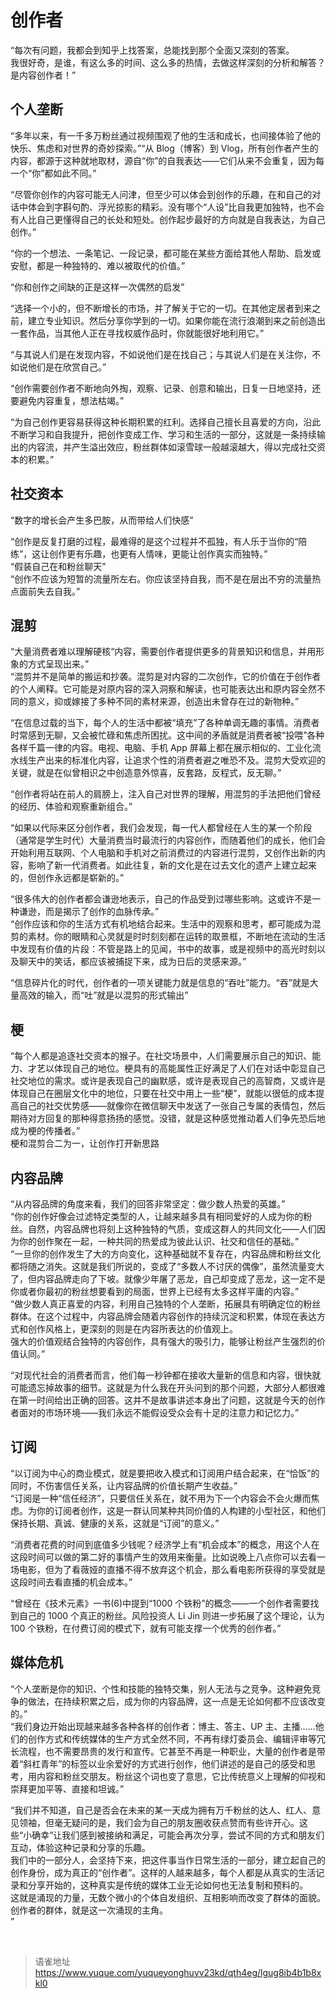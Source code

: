 # 创作者
“每次有问题，我都会到知乎上找答案，总能找到那个全面又深刻的答案。  
我很好奇，是谁，有这么多的时间、这么多的热情，去做这样深刻的分析和解答？  
是内容创作者！”

## 个人垄断

“多年以来，有一千多万粉丝通过视频围观了他的生活和成长，也间接体验了他的快乐、焦虑和对世界的奇妙探索。”“从 Blog（博客）到 Vlog，所有创作者产生的内容，都源于这种就地取材，源自“你”的自我表达——它们从来不会重复，因为每一个“你”都如此不同。”

“尽管你创作的内容可能无人问津，但至少可以体会到创作的乐趣，在和自己的对话中体会到字斟句酌、浮光掠影的精彩。没有哪个“人设”比自我更加独特，也不会有人比自己更懂得自己的长处和短处。创作起步最好的方向就是自我表达，为自己创作。”

“你的一个想法、一条笔记、一段记录，都可能在某些方面给其他人帮助、启发或安慰，都是一种独特的、难以被取代的价值。”

“你和创作之间缺的正是这样一次偶然的启发”

“选择一个小的，但不断增长的市场，并了解关于它的一切。在其他定居者到来之前，建立专业知识。然后分享你学到的一切。如果你能在流行浪潮到来之前创造出一套作品，当其他人正在寻找权威作品时，你就能很好地利用它。”

“与其说人们是在发现内容，不如说他们是在找自己；与其说人们是在关注你，不如说他们是在欣赏自己。”

“创作需要创作者不断地向外掏，观察、记录、创意和输出，日复一日地坚持，还要避免内容重复，想法枯竭。”

“为自己创作更容易获得这种长期积累的红利。选择自己擅长且喜爱的方向，沿此不断学习和自我提升，把创作变成工作、学习和生活的一部分，这就是一条持续输出的内容流，并产生溢出效应，粉丝群体如滚雪球一般越滚越大，得以完成社交资本的积累。”

## 社交资本

“数字的增长会产生多巴胺，从而带给人们快感”

“创作是反复打磨的过程，最难得的是这个过程并不孤独，有人乐于当你的“陪练”，这让创作更有乐趣，也更有人情味，更能让创作真实而独特。”  
“假装自己在和粉丝聊天”  
“创作不应该为短暂的流量所左右。你应该坚持自我，而不是在层出不穷的流量热点面前失去自我。”

## 混剪

“大量消费者难以理解硬核“内容，需要创作者提供更多的背景知识和信息，并用形象的方式呈现出来。”  
“混剪并不是简单的搬运和抄袭。混剪是对内容的二次创作，它的价值在于创作者的个人阐释。它可能是对原内容的深入洞察和解读，也可能表达出和原内容全然不同的意义，抑或嫁接了多种不同的素材来源，创造出未曾存在过的新物种。”

“在信息过载的当下，每个人的生活中都被“填充”了各种单调无趣的事情。消费者时常感到无聊，又会被忙碌和焦虑所困扰。这中间的矛盾就是消费者被“投喂”各种各样千篇一律的内容。电视、电脑、手机 App 屏幕上都在展示相似的、工业化流水线生产出来的标准化内容，让追求个性的消费者避之唯恐不及。混剪大受欢迎的关键，就是在似曾相识之中创造意外惊喜，反套路，反程式，反无聊。”

“创作者将站在前人的肩膀上，注入自己对世界的理解，用混剪的手法把他们曾经的经历、体验和观察重新组合。”

“如果以代际来区分创作者，我们会发现，每一代人都曾经在人生的某一个阶段（通常是学生时代）大量消费当时最流行的内容创作，而随着他们的成长，他们会开始利用互联网、个人电脑和手机对之前消费过的内容进行混剪，又创作出新的内容，影响了新一代消费者。如此往复，新的文化是在过去文化的遗产上建立起来的，但创作永远都是崭新的。”

“很多伟大的创作者都会谦逊地表示，自己的作品受到过哪些影响。这或许不是一种谦逊，而是揭示了创作的血脉传承。”  
“创作应该和你的生活方式有机地结合起来。生活中的观察和思考，都可能成为混剪的素材。你的眼睛和心灵就是时时刻刻都在运转的取景框，不断地在流动的生活中发现有价值的片段：不管是路上的见闻，书中的故事，或是视频中的高光时刻以及聊天中的笑话，都应该被捕捉下来，成为日后的灵感来源。”

“信息碎片化的时代，创作者的一项关键能力就是信息的“吞吐”能力。“吞”就是大量高效的输入，而“吐”就是以混剪的形式输出”

## 梗

“每个人都是追逐社交资本的猴子。在社交场景中，人们需要展示自己的知识、能力、才艺以体现自己的地位。梗具有的高能属性正好满足了人们在对话中彰显自己社交地位的需求。或许是表现自己的幽默感，或许是表现自己的高智商，又或许是体现自己在圈层文化中的地位，只要在社交中用上一些“梗”，就能以很低的成本提高自己的社交优势感——就像你在微信聊天中发送了一张自己专属的表情包，然后期待对方回复的那种得意扬扬的感觉。没错，就是这种感觉推动着人们争先恐后地成为梗的传播者。”  
梗和混剪合二为一，让创作打开新思路

## 内容品牌

“从内容品牌的角度来看，我们的回答非常坚定：做少数人热爱的英雄。”  
“你的创作好像会过滤特定类型的人，让越来越多具有相同爱好的人成为你的粉丝。自然，内容品牌也将刻上这种独特的气质，变成这群人的共同文化——人们因为你的创作聚在一起，一种共同的热爱成为彼此认识、社交和信任的基础。”  
“一旦你的创作发生了大的方向变化，这种基础就不复存在，内容品牌和粉丝文化都将随之消失。这就是我们所说的，变成了“多数人不讨厌的偶像”，虽然流量变大了，但内容品牌走向了下坡。就像少年屠了恶龙，自己却变成了恶龙，这一定不是你或者你最初的粉丝想要看到的局面，世界上已经有太多这样平庸的内容。”  
“做少数人真正喜爱的内容，利用自己独特的个人垄断，拓展具有明确定位的粉丝群体。在这个过程中，内容品牌会随着内容创作的持续沉淀和积累，体现在表达方式和创作风格上，更深刻的则是在内容所表达的价值观上。  
强大的价值观结合独特的内容创作，具有强大的吸引力，能够让粉丝产生强烈的价值认同。”

“对现代社会的消费者而言，他们每一秒钟都在接收大量新的信息和内容，很快就可能遗忘掉故事的细节。这就是为什么我在开头问到的那个问题，大部分人都很难在第一时间给出正确的回答。这并不是故事讲述本身出了问题，这就是今天的创作者面对的市场环境——我们永远不能假设受众会有十足的注意力和记忆力。”

## 订阅

“以订阅为中心的商业模式，就是要把收入模式和订阅用户结合起来，在“恰饭”的同时，不伤害信任关系，让内容品牌的价值长期产生收益。”  
“订阅是一种“信任经济”，只要信任关系在，就不用为下一个内容会不会火爆而焦虑。为你的订阅者创作，这是一群认同某种共同价值的人构建的小型社区，和他们保持长期、真诚、健康的关系，这就是“订阅”的意义。”

“消费者花费的时间到底值多少钱呢？经济学上有“机会成本”的概念，用这个人在这段时间可以做的第二好的事情产生的效用来衡量。比如说晚上八点你可以去看一场电影，但为了看薇娅的直播不得不放弃这个机会，那么看电影所获得的享受就是这段时间去看直播的机会成本。”

“曾经在《技术元素》一书(6)中提到“1000 个铁粉”的概念——一个创作者需要找到自己的 1000 个真正的粉丝。风险投资人 Li Jin 则进一步拓展了这个理论，认为 100 个铁粉，在付费订阅的模式下，就有可能支撑一个优秀的创作者。”

## 媒体危机

“个人垄断是你的知识、个性和技能的独特交集，别人无法与之竞争。这种避免竞争的做法，在持续积累之后，成为你的内容品牌，这一点是无论如何都不应该改变的。”  
“我们身边开始出现越来越多各种各样的创作者：博主、答主、UP 主、主播……他们的创作方式和传统媒体的生产方式全然不同，不再有绿灯委员会、编辑评审等冗长流程，也不需要昂贵的发行和宣传。它甚至不再是一种职业，大量的创作者是带着“斜杠青年”的标签以业余爱好的方式进行创作，他们讲述的是自己的感受和思考，用内容和粉丝交朋友。粉丝这个词也变了意思，它比传统意义上理解的仰视和崇拜更加平等、直接和坦诚。”

“我们并不知道，自己是否会在未来的某一天成为拥有万千粉丝的达人、红人、意见领袖，但毫无疑问的是，我们会为自己的朋友圈收获点赞而有些许开心。这些“小确幸”让我们感到被接纳和满足，可能会再次分享，尝试不同的方式和朋友们互动，体验这种记录和分享的乐趣。  
我们中的一部分人，会坚持下来，把这件事当作日常生活的一部分，建立起自己的创作身份，成为真正的“创作者”。这样的人越来越多，每个人都是从真实的生活记录和分享开始的，这种真实是传统的媒体工业无论如何也无法复制和预料的。  
这就是涌现的力量，无数个微小的个体自发组织、互相影响而改变了群体的面貌。创作者的群体，就是这一次涌现的主角。  
”

<br>
  
> 语雀地址 https://www.yuque.com/yuqueyonghuyv23kd/qth4eg/lgug8ib4b1b8xkl0